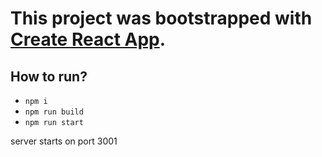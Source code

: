 # This project was bootstrapped with [Create React App](https://github.com/facebookincubator/create-react-app).

## How to run?
 - `npm i`
 - `npm run build`
 - `npm run start`

 server starts on port 3001

